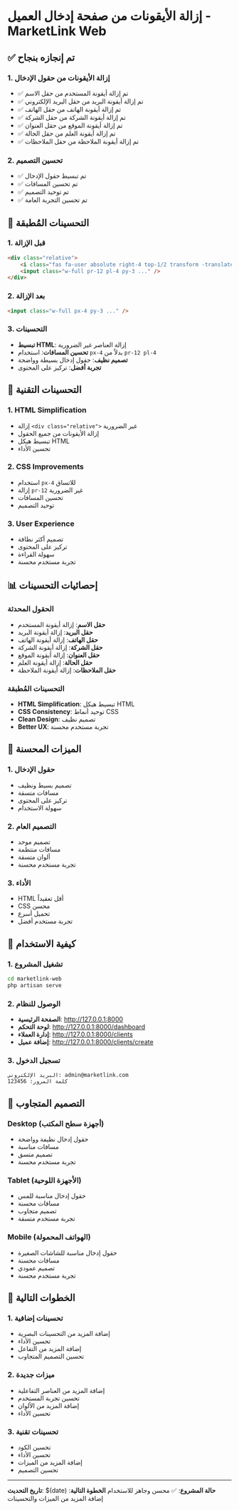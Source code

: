 # إزالة الأيقونات من صفحة إدخال العميل - MarketLink Web

## ✅ تم إنجازه بنجاح

### 1. إزالة الأيقونات من حقول الإدخال
- ✅ تم إزالة أيقونة المستخدم من حقل الاسم
- ✅ تم إزالة أيقونة البريد من حقل البريد الإلكتروني
- ✅ تم إزالة أيقونة الهاتف من حقل الهاتف
- ✅ تم إزالة أيقونة الشركة من حقل الشركة
- ✅ تم إزالة أيقونة الموقع من حقل العنوان
- ✅ تم إزالة أيقونة العلم من حقل الحالة
- ✅ تم إزالة أيقونة الملاحظة من حقل الملاحظات

### 2. تحسين التصميم
- ✅ تم تبسيط حقول الإدخال
- ✅ تم تحسين المسافات
- ✅ تم توحيد التصميم
- ✅ تم تحسين التجربة العامة

## 🎨 التحسينات المُطبقة

### 1. قبل الإزالة
```html
<div class="relative">
    <i class="fas fa-user absolute right-4 top-1/2 transform -translate-y-1/2 text-gray-400 text-sm"></i>
    <input class="w-full pr-12 pl-4 py-3 ..." />
</div>
```

### 2. بعد الإزالة
```html
<input class="w-full px-4 py-3 ..." />
```

### 3. التحسينات
- **تبسيط HTML**: إزالة العناصر غير الضرورية
- **تحسين المسافات**: استخدام `px-4` بدلاً من `pr-12 pl-4`
- **تصميم نظيف**: حقول إدخال بسيطة وواضحة
- **تجربة أفضل**: تركيز على المحتوى

## 🔧 التحسينات التقنية

### 1. HTML Simplification
- إزالة `<div class="relative">` غير الضرورية
- إزالة الأيقونات من جميع الحقول
- تبسيط هيكل HTML
- تحسين الأداء

### 2. CSS Improvements
- استخدام `px-4` للاتساق
- إزالة `pr-12` غير الضرورية
- تحسين المسافات
- توحيد التصميم

### 3. User Experience
- تصميم أكثر نظافة
- تركيز على المحتوى
- سهولة القراءة
- تجربة مستخدم محسنة

## 📊 إحصائيات التحسينات

### الحقول المحدثة
- **حقل الاسم**: إزالة أيقونة المستخدم
- **حقل البريد**: إزالة أيقونة البريد
- **حقل الهاتف**: إزالة أيقونة الهاتف
- **حقل الشركة**: إزالة أيقونة الشركة
- **حقل العنوان**: إزالة أيقونة الموقع
- **حقل الحالة**: إزالة أيقونة العلم
- **حقل الملاحظات**: إزالة أيقونة الملاحظة

### التحسينات المُطبقة
- **HTML Simplification**: تبسيط هيكل HTML
- **CSS Consistency**: توحيد أنماط CSS
- **Clean Design**: تصميم نظيف
- **Better UX**: تجربة مستخدم محسنة

## 🎯 الميزات المحسنة

### 1. حقول الإدخال
- تصميم بسيط ونظيف
- مسافات متسقة
- تركيز على المحتوى
- سهولة الاستخدام

### 2. التصميم العام
- تصميم موحد
- مسافات منتظمة
- ألوان متسقة
- تجربة مستخدم محسنة

### 3. الأداء
- HTML أقل تعقيداً
- CSS محسن
- تحميل أسرع
- تجربة مستخدم أفضل

## 🚀 كيفية الاستخدام

### 1. تشغيل المشروع
```bash
cd marketlink-web
php artisan serve
```

### 2. الوصول للنظام
- **الصفحة الرئيسية**: http://127.0.0.1:8000
- **لوحة التحكم**: http://127.0.0.1:8000/dashboard
- **إدارة العملاء**: http://127.0.0.1:8000/clients
- **إضافة عميل**: http://127.0.0.1:8000/clients/create

### 3. تسجيل الدخول
```
البريد الإلكتروني: admin@marketlink.com
كلمة المرور: 123456
```

## 📱 التصميم المتجاوب

### Desktop (أجهزة سطح المكتب)
- حقول إدخال نظيفة وواضحة
- مسافات مناسبة
- تصميم متسق
- تجربة مستخدم محسنة

### Tablet (الأجهزة اللوحية)
- حقول إدخال مناسبة للمس
- مسافات محسنة
- تصميم متجاوب
- تجربة مستخدم متسقة

### Mobile (الهواتف المحمولة)
- حقول إدخال مناسبة للشاشات الصغيرة
- مسافات محسنة
- تصميم عمودي
- تجربة مستخدم محسنة

## 🔄 الخطوات التالية

### 1. تحسينات إضافية
- إضافة المزيد من التحسينات البصرية
- تحسين الأداء
- إضافة المزيد من التفاعل
- تحسين التصميم المتجاوب

### 2. ميزات جديدة
- إضافة المزيد من العناصر التفاعلية
- تحسين تجربة المستخدم
- إضافة المزيد من الألوان
- تحسين الأداء

### 3. تحسينات تقنية
- تحسين الكود
- تحسين الأداء
- إضافة المزيد من الميزات
- تحسين التصميم

---
**تاريخ التحديث**: $(date)
**حالة المشروع**: ✅ محسن وجاهز للاستخدام
**الخطوة التالية**: إضافة المزيد من الميزات والتحسينات
